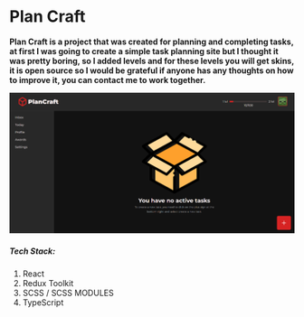 # Plan Craft 

**Plan Craft is a project that was created for planning and completing tasks, at first I was going to create a simple task planning site but I thought it was pretty boring, so I added levels and for these levels you will get skins, it is open source so I would be grateful if anyone has any thoughts on how to improve it, you can contact me to work together.**

![Screenshot from website.](./src/assets/for-github.png)

##### Tech Stack:

1. React
2. Redux Toolkit
3. SCSS / SCSS MODULES
4. TypeScript
